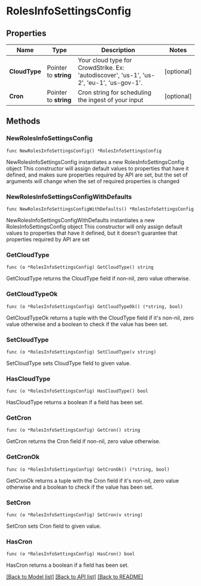 # RolesInfoSettingsConfig

## Properties

Name | Type | Description | Notes
------------ | ------------- | ------------- | -------------
**CloudType** | Pointer to **string** | Your cloud type for CrowdStrike. Ex: &#39;autodiscover&#39;, &#39;us-1&#39;, &#39;us-2&#39;, &#39;eu-1&#39;, &#39;us-gov-1&#39;. | [optional] 
**Cron** | Pointer to **string** | Cron string for scheduling the ingest of your input | [optional] 

## Methods

### NewRolesInfoSettingsConfig

`func NewRolesInfoSettingsConfig() *RolesInfoSettingsConfig`

NewRolesInfoSettingsConfig instantiates a new RolesInfoSettingsConfig object
This constructor will assign default values to properties that have it defined,
and makes sure properties required by API are set, but the set of arguments
will change when the set of required properties is changed

### NewRolesInfoSettingsConfigWithDefaults

`func NewRolesInfoSettingsConfigWithDefaults() *RolesInfoSettingsConfig`

NewRolesInfoSettingsConfigWithDefaults instantiates a new RolesInfoSettingsConfig object
This constructor will only assign default values to properties that have it defined,
but it doesn't guarantee that properties required by API are set

### GetCloudType

`func (o *RolesInfoSettingsConfig) GetCloudType() string`

GetCloudType returns the CloudType field if non-nil, zero value otherwise.

### GetCloudTypeOk

`func (o *RolesInfoSettingsConfig) GetCloudTypeOk() (*string, bool)`

GetCloudTypeOk returns a tuple with the CloudType field if it's non-nil, zero value otherwise
and a boolean to check if the value has been set.

### SetCloudType

`func (o *RolesInfoSettingsConfig) SetCloudType(v string)`

SetCloudType sets CloudType field to given value.

### HasCloudType

`func (o *RolesInfoSettingsConfig) HasCloudType() bool`

HasCloudType returns a boolean if a field has been set.

### GetCron

`func (o *RolesInfoSettingsConfig) GetCron() string`

GetCron returns the Cron field if non-nil, zero value otherwise.

### GetCronOk

`func (o *RolesInfoSettingsConfig) GetCronOk() (*string, bool)`

GetCronOk returns a tuple with the Cron field if it's non-nil, zero value otherwise
and a boolean to check if the value has been set.

### SetCron

`func (o *RolesInfoSettingsConfig) SetCron(v string)`

SetCron sets Cron field to given value.

### HasCron

`func (o *RolesInfoSettingsConfig) HasCron() bool`

HasCron returns a boolean if a field has been set.


[[Back to Model list]](../README.md#documentation-for-models) [[Back to API list]](../README.md#documentation-for-api-endpoints) [[Back to README]](../README.md)


